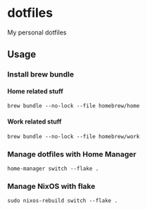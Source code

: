 # dotfiles
My personal dotfiles
## Usage
### Install brew bundle
#### Home related stuff
```shell
brew bundle --no-lock --file homebrew/home
```
#### Work related stuff
```shell
brew bundle --no-lock --file homebrew/work
```
### Manage dotfiles with Home Manager
```shell
home-manager switch --flake .
```
### Manage NixOS with flake
```shell
sudo nixos-rebuild switch --flake .
```
